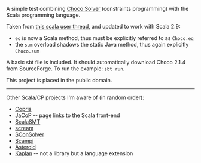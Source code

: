 A simple test combining [Choco Solver](http://www.emn.fr/z-info/choco-solver/) (constraints programming) with the Scala programming language.

Taken from [this scala user thread](http://www.scala-lang.org/node/5558), and updated to work with Scala 2.9:

 - `eq` is now a Scala method, thus must be explicitly referred to as `Choco.eq`
 - the `sum` overload shadows the static Java method, thus again explicitly `Choco.sum`

A basic sbt file is included. It should automatically download Choco 2.1.4 from SourceForge. To run the example: `sbt run`.

This project is placed in the public domain.

---

Other Scala/CP projects I'm aware of (in random order):

 - [Copris](http://bach.istc.kobe-u.ac.jp/copris/)
 - [JaCoP](http://jacop.osolpro.com/) -- page links to the Scala front-end
 - [ScalaSMT](http://code.google.com/p/scalasmt/)
 - [scream](https://github.com/nathanial/scream)
 - [SConSolver](https://github.com/kjellwinblad/sconsolver)
 - [Scampi](https://bitbucket.org/pschaus/scampi/wiki/Home)
 - [Asteroid](http://sourceforge.net/p/asteroid/wiki/Home/)
 - [Kaplan](http://lara.epfl.ch/w/kaplan) -- not a library but a language extension
